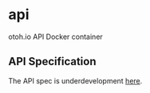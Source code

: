 # api
otoh.io API Docker container

## API Specification

The API spec is underdevelopment [here](api_spec.md).
